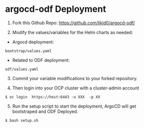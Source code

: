 # argocd-odf Deployment

1. Fork this Github Repo: https://github.com/likid0/argocd-odf/


2. Modify the values/variables for the Helm charts as needed:

- Argocd deployment: 

```
bootstrap/values.yaml
```
- Related to ODF deployment: 

```
odf/values.yaml
```

3. Commit your variable modifications to your forked repository. 

4. Then login into your OCP cluster with a cluster-admin account 

```
$ oc login  https://host:6443 -u XXX  -p XX
```

5. Run the setup script to start the deployment, ArgoCD will get bootstraped and ODF Deployed.

```
$ bash setup.sh
```
